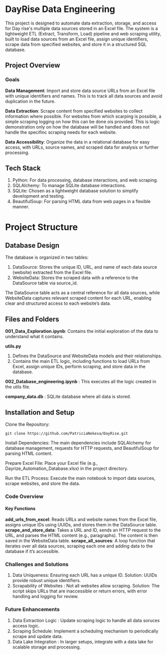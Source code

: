# DayRise Data Engineering
This project is designed to automate data extraction, storage, and access for Day rise's  multiple data sources stored in an Excel file. The system is a lightweight ETL (Extract, Transform, Load) pipeline and web scraping utility, built to load data sources from an Excel file, assign unique identifiers, scrape data from specified websites, and store it in a structured SQL database.

## Project Overview
### Goals
**Data Management**: Import and store data source URLs from an Excel file with unique identifiers and names. This is to track all data sources and avoid duplication in the future.

**Data Extraction**: Scrape content from specified websites to collect information where possible. For websites from which scarping is possible, a simple scraping logging on how this can be done ois provided. This is logic demonstration only on how the database will be handled and does not handle the specifinc scraping needs for each website.

**Data Accessibility**: Organize the data in a relational database for easy access, with URLs, source names, and scraped data for analysis or further processing.

## Tech Stack
1. Python: For data processing, database interactions, and web scraping.
2. SQLAlchemy: To manage SQLite database interactions.
3. SQLite: Chosen as a lightweight database solution to simplify development and testing.
4. BeautifulSoup: For parsing HTML data from web pages in a flexible manner.

# Project Structure
## Database Design
The database is organized in two tables:
1. DataSource: Stores the unique ID, URL, and name of each data source (website) extracted from the Excel file.
2. WebsiteData: Stores the scraped data with a reference to the DataSource table via source_id.

The DataSource table acts as a central reference for all data sources, while WebsiteData captures relevant scraped content for each URL, enabling clear and structured access to each website’s data.

## Files and Folders
**001_Data_Exploration.ipynb**: Contains the initial exploration of the data to understand what it contains.

**utils.py**
1. Defines the DataSource and WebsiteData models and their relationships.
2. Contains the main ETL logic, including functions to load URLs from Excel, assign unique IDs, perform scraping, and store data in the database.

**002_Database_engineering.ipynb** : This executes all the logic created in the utils file.

**company_data.db** : SQLite database where all data is stored.

## Installation and Setup
Clone the Repository:

```
git clone https://github.com/PatriciaNekesa/DayRise.git
```
Install Dependencies:
The main dependencies include SQLAlchemy for database management, requests for HTTP requests, and BeautifulSoup for parsing HTML content.

Prepare Excel File: Place your Excel file (e.g., Dayrize_Automation_Database.xlsx) in the project directory.

Run the ETL Process: Execute the main notebook to import data sources, scrape websites, and store the data.

### Code Overview
#### Key Functions
**add_urls_from_excel**: Reads URLs and website names from the Excel file, assigns unique IDs using UUIDs, and stores them in the DataSource table.
**scrape_and_store_data**: Takes a URL and ID, sends an HTTP request to the URL, and parses the HTML content (e.g., paragraphs). The content is then saved in the WebsiteData table.
**scrape_all_sources**: A loop function that iterates over all data sources, scraping each one and adding data to the database if it’s accessible.

### Challenges and Solutions
1. Data Uniqueness: Ensuring each URL has a unique ID. Solution: UUIDs provide robust unique identifiers.
2. Scrapability of Websites : Not all websites allow scraping. Solution: The script skips URLs that are inaccessible or return errors, with error handling and logging for review.

### Future Enhancements
1. Data Extraction Logic : Update scraping logic to handle all data soruces access logic. 
2. Scraping Schedule: Implement a scheduling mechanism to periodically scrape and update data.
3. Data Lake Integration : In larger setups, integrate with a data lake for scalable storage and processing.